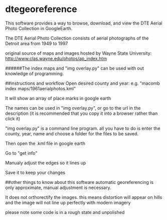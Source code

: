 dtegeoreference
===============

This software provides a way to browse, download, and view the DTE Aerial Photo Collection in GoogleEarth.

The DTE Aerial Photo Collection consists of aerial photographs of the Detroit area from 1949 to 1997

original source of maps and images hosted by Wayne State University: http://www.clas.wayne.edu/photos/ap_index.htm

######The index maps and "img overlay.py" can be used with out knowledge of programming.

##instructions and workflow
Open desired county and year: e.g. "macomb index maps/1961aerialphotos.kml"

It will show an array of place marks in google earth

The names can be used in "img overlay.py", or go to the url in the description (it is recommended that you copy it into a browser rather than click it)

"img overlay.py" is a command line program. all you have to do is enter the county, year, name and choose a folder for the files to be saved.

Then open the .kml file in google earth

Go to "get info"

Manualy adjust the edges so it lines up

Save it to keep your changes

##other things to know about this software
automatic georeferencing is only approximate, manual adjustment is necessary.

It does not orthorectify the images. this means distortion will appear on hills and the image will not line up perfectly with modern imagery

please note some code is in a rough state and unpolished
